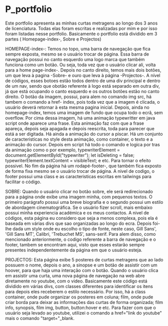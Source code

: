 # P_portfolio

Este portfolio apresenta as minhas curtas metragens ao longo dos 3 anos de licenciatura. Todas elas foram escritas e realizadas por mim e por isso foram listadas nesse portfolio. 
Basicamente o portfolio está dividido em 3 partes ( Homepage-index-, Sobre e Projectos)

HOMEPAGE-index-: Temos no topo, uma barra de navegação que fica sempre exposta, mesmo se o usuário trocar de página. Essa barra de navegação possui no canto esquerdo uma logo marca que também funciona como um botão. Ou seja, toda vez que o usuário clicar ali, volta para a home page-index-. Depois no canto direito, temos mais dois botões, um que leva à pagina -Sobre- e ouro que leva à página -Projectos-. A nível de códigos, esses botoes estão todos dentro de uma div principal e dentro de um nav, sendo que obotão referente à logo está separado em outra div, já que está ocupando o canto esquerdo e os outros botões estão no canto direito. O botão da imagem, possui, para alem no comando img src, há tambem o comando a href- index, pois toda vez que a imagem é clicada, o usuário deverá retornar à esta mesma pagina inicial.
Depois, ainda no homepage-index, temos uma imagem de fundo que ocupa todo o ecrã, sem overflow. Por cima dessa imagem, há uma animação typewritter em java script onde aparece uma frase. Esta animação faz com que a frase apareça, depois seja apagada e depois reescrita, toda para parecer que está a ser digitada. Há ainda a animação do cursor a piscar. Há um conjunto de caracteristicas no style desta animação, como  container, o texto e a animação do cursor. Depois em script há todo o comando e logica por tras da animação como o por exemplo, typewriterElement = document.getElementById("typewriter"); let isDeleting = false;  typewriterElement.textContent = visibleText; e etc. Para tornar o efeito possivel. 
No fim da página há um rodapé-footer-, que também fica exposto de forma fixa mesmo se o usuário trocar de página. A nivel de codigo, o footer possui uma class e as caracteristicas escritas em tailwings para facilitar o código. 

SOBRE: Quando o usuário clicar no botão sobre, ele será redirecionado para a página onde exibe uma imagem minha, com pequenos textos. O primeiro parágrafo possui uma breve biografia e o segundo possui um estilo de abordagem cinematográfica. Se o usuário fizer scroll, mais embaixo possui minha experiencia académica e os meus contactos. A nivel de códigos, esta página eu considero que seja a menos complexa, pois ela é baseada em várias divs que sao organizadas ao longo do ecra. Depois foi-lhe dada um style onde eu escolho o tipo de fonte, neste caso, Gill Sans', 'Gill Sans MT', Calibri, 'Trebuchet MS', sans-serif. Para alem disso, como mencionado anteriormente, o codigo referente a barra de navegação e o footer, tambem se encontram aqui, visto que esses estarão sempre presentes independentemente da página em que o usuário esteja. 

PROJECTOS: Esta página exibe 5 posteres de curtas metragens que ao lado possuem o nome, depois o ano, a sinopse e um botão de assistir com um hoover, para que haja uma interação com o botão. Quando o usuário clica em assistir uma curta, uma nova página de navegação na web abre diretamente no youtube, com o video. Basicamente este código está dividido em várias divs, com classes diferentes para identificar os itens para depois eles receberem o estilo necessário. Por isso, há a class container, onde pude organizar os posteres em coluna; film, onde pude criar borda para deixar as informações das curtas de forma organizada;  film info, synopsis, film img, button, button:hover e etc. Para fazer com que o usuário seja levado ao youtube, utilizei o comando a href="link do youtube" mais o comando "target="_blank. 
